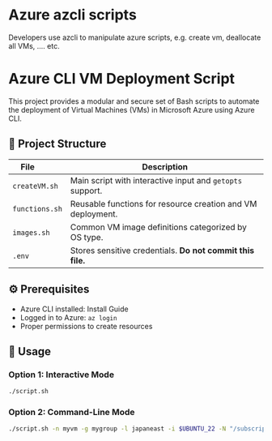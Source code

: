 # Azure azcli scripts

Developers use azcli to manipulate azure scripts, e.g. create vm, deallocate all VMs, .... etc.


# Azure CLI VM Deployment Script

This project provides a modular and secure set of Bash scripts to automate the deployment of Virtual Machines (VMs) in Microsoft Azure using Azure CLI.

## 📁 Project Structure

| File          | Description |
|---------------|-------------|
| `createVM.sh` | Main script with interactive input and `getopts` support. |
| `functions.sh`| Reusable functions for resource creation and VM deployment. |
| `images.sh`   | Common VM image definitions categorized by OS type. |
| `.env`        | Stores sensitive credentials. **Do not commit this file.** |

## ⚙️ Prerequisites

- Azure CLI installed: Install Guide
- Logged in to Azure: `az login`
- Proper permissions to create resources

## 🚀 Usage

### Option 1: Interactive Mode
```bash
./script.sh
```
###  Option 2: Command-Line Mode
```bash
./script.sh -n myvm -g mygroup -l japaneast -i $UBUNTU_22 -N "/subscriptions/xxx/resourceGroups/xxx/providers/Microsoft.Network/networkSecurityGroups/xxx"
```
